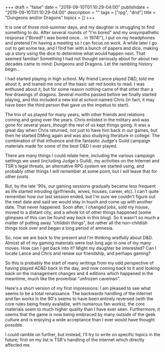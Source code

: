 +++
draft = "false"
date = "2019-09-10T01:10:29-04:00"
publishdate = "2019-09-10T01:10:29-04:00"
description = ""
tags = ["rpg", "dnd"]
title = "Dungeons and/or Dragons"
topics = []
+++

It is one of those mid-summer days, and my daughter is struggling to find something to do.  After several rounds of "I'm bored" and my unsympathetic response ("Bored?  I was bored once... in 1974!"), I put on my headphones and pretend I'm having a meeting so I can focus on work.  A while later I go out to get some tea, and I find her with a bunch of papers and dice, making up a story using the dice to determine what would happen next.  That seemed familiar!  Something I had not thought seriously about for about two decades came to mind:  Dungeons and Dragons.  Let the rambling history begin...

I had started playing in high school.  My friend Lance played D&D, told me about it, and loaned me one of the basic set red books to read.  I was enthused about it, but for some reason nothing came of that other than a few drawings of dragons.  Several months passed before we finally started playing, and this included a new kid at school named Chris (in fact, it may have been the third person that gave us the impetus to start).

The trio of us played for many years, with other friends and relations coming and going over the years.  Chris enlisted in the military and was gone for several years, though the rest of us kept things going.  It was a great day when Chris returned, not just to have him back in our games, but then he started DMing again and was also studying literature in college.  The combination of that influence and the fantastic Judge's Guild campaign materials made for some of the best D&D I ever played.

There are many things I could relate here, including the various campaign settings we used (including Judge's Guild), my activities on the Internet
and TSR's legal threats, an alternative RPG system we started using,
and probably other things I will remember at some point, but I will leave that for other posts.

But, by the late '90s, our gaming sessions gradually became less frequent as life started intruding (girlfriends, wives, houses, career, etc).  I can't quite remember how our last session ended, but I'm sure we couldn't figure out the next date and said we would stay in touch and come up with another date.  That never happened.  Soon after, I changed jobs, sold my house, moved to a distant city, and a whole lot of other things happened (some glimpses of this can be found way back in this blog).  So it wasn't so much a matter of putting away "childish things", but rather all the non-childish things took over and began a long period of amnesia.

So, now we are back to the present and I'm thinking wistfully about D&D.  Almost all of my gaming materials were lost long ago in one of my many moves.  How can I get back into it?  Might my daughter be interested?  Can I locate Lance and Chris and renew our friendship, and perhaps gaming?

So this is probably the start of many writings from my odd perspective of having played AD&D back in the day, and now coming back to it and looking back on the management changes and 4 editions which happened in the meantime, much like the proverbial "unfrozen caveman".

Here's a short version of my first impressions:  I am pleased to see what seems to be a total renaissance.  The backwards handling of the internet and fan works in the 90's seems to have been entirely reversed (with the core rules being freely available, with numerous fan works), the core materials seem to much higher quality than I have ever seen.  Furthermore, it seems that the game is now being embraced by many outside of the geek culture and is enjoying a wide acceptance than I ever would have thought possible.

I could ramble on further, but instead, I'll try to write on specific topics in the future; first on my list is TSR's handling of the internet which directly affected me.


